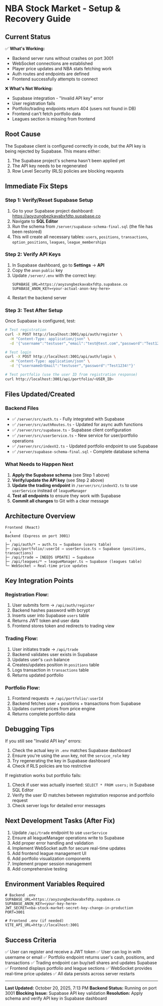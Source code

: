 # NBA Stock Market - Setup & Recovery Guide

## Current Status

✅ **What's Working:**
- Backend server runs without crashes on port 3001
- WebSocket connections are established  
- Player price updates and NBA stats fetching work
- Auth routes and endpoints are defined
- Frontend successfully attempts to connect

❌ **What's Not Working:**
- Supabase integration - "Invalid API key" error
- User registration fails
- Portfolio/trading endpoints return 404 (users not found in DB)
- Frontend can't fetch portfolio data
- Leagues section is missing from frontend

## Root Cause

The Supabase client is configured correctly in code, but the API key is being rejected by Supabase. This means either:
1. The Supabase project's schema hasn't been applied yet
2. The API key needs to be regenerated
3. Row Level Security (RLS) policies are blocking requests

## Immediate Fix Steps

### Step 1: Verify/Reset Supabase Setup

1. Go to your Supabase project dashboard: https://aoyzungbezkavabxfdtp.supabase.co
2. Navigate to **SQL Editor**
3. Run the schema from `/server/supabase-schema-final.sql` (the file has been restored)
4. This will create all necessary tables: `users`, `positions`, `transactions`, `option_positions`, `leagues`, `league_memberships`

### Step 2: Verify API Keys

1. In Supabase dashboard, go to **Settings** → **API**
2. Copy the `anon` `public` key
3. Update `/server/.env` with the correct key:
   ```
   SUPABASE_URL=https://aoyzungbezkavabxfdtp.supabase.co
   SUPABASE_ANON_KEY=<your-actual-anon-key-here>
   ```
4. Restart the backend server

### Step 3: Test After Setup

Once Supabase is configured, test:

```bash
# Test registration
curl -X POST http://localhost:3001/api/auth/register \
  -H "Content-Type: application/json" \
  -d '{"username":"testuser","email":"test@test.com","password":"Test1234!"}'

# Test login
curl -X POST http://localhost:3001/api/auth/login \
  -H "Content-Type: application/json" \
  -d '{"usernameOrEmail":"testuser","password":"Test1234!"}'

# Test portfolio (use the user ID from registration response)
curl http://localhost:3001/api/portfolio/<USER_ID>
```

## Files Updated/Created

### Backend Files
- ✅ `/server/src/auth.ts` - Fully integrated with Supabase
- ✅ `/server/src/authRoutes.ts` - Updated for async auth functions
- ✅ `/server/src/supabase.ts` - Supabase client configuration
- ✅ `/server/src/userService.ts` - New service for user/portfolio operations
- ✅ `/server/src/indexV2.ts` - Updated portfolio endpoint to use Supabase
- ✅ `/server/supabase-schema-final.sql` - Complete database schema

### What Needs to Happen Next

1. **Apply the Supabase schema** (see Step 1 above)
2. **Verify/update the API key** (see Step 2 above)
3. **Update the trading endpoint** in `/server/src/indexV2.ts` to use `userService` instead of `leagueManager`
4. **Test all endpoints** to ensure they work with Supabase
5. **Commit all changes** to Git with a clear message

## Architecture Overview

```
Frontend (React) 
  ↓
Backend (Express on port 3001)
  ↓
├─ /api/auth/* → auth.ts → Supabase (users table)
├─ /api/portfolio/:userId → userService.ts → Supabase (positions, transactions)
├─ /api/trade → [NEEDS UPDATE] → Supabase
├─ /api/leagues/* → leagueManager.ts → Supabase (leagues table)
└─ WebSocket → Real-time price updates
```

## Key Integration Points

### Registration Flow:
1. User submits form → `/api/auth/register`
2. Backend hashes password with bcrypt
3. Inserts user into Supabase `users` table
4. Returns JWT token and user data
5. Frontend stores token and redirects to trading view

### Trading Flow:
1. User initiates trade → `/api/trade`
2. Backend validates user exists in Supabase
3. Updates user's `cash` balance
4. Creates/updates position in `positions` table
5. Logs transaction in `transactions` table
6. Returns updated portfolio

### Portfolio Flow:
1. Frontend requests → `/api/portfolio/:userId`
2. Backend fetches user + positions + transactions from Supabase
3. Updates current prices from price engine
4. Returns complete portfolio data

## Debugging Tips

If you still see "Invalid API key" errors:
1. Check the actual key in `.env` matches Supabase dashboard
2. Ensure you're using the `anon` key, not the `service_role` key
3. Try regenerating the key in Supabase dashboard
4. Check if RLS policies are too restrictive

If registration works but portfolio fails:
1. Check if user was actually inserted: `SELECT * FROM users;` in Supabase SQL Editor
2. Verify the user ID matches between registration response and portfolio request
3. Check server logs for detailed error messages

## Next Development Tasks (After Fix)

1. Update `/api/trade` endpoint to use `userService`
2. Ensure all leagueManager operations write to Supabase
3. Add proper error handling and validation
4. Implement WebSocket auth for secure real-time updates
5. Add frontend league management UI
6. Add portfolio visualization components
7. Implement proper session management
8. Add comprehensive testing

## Environment Variables Required

```env
# Backend .env
SUPABASE_URL=https://aoyzungbezkavabxfdtp.supabase.co
SUPABASE_ANON_KEY=<your-key-here>
JWT_SECRET=nba-stock-market-secret-key-change-in-production
PORT=3001

# Frontend .env (if needed)
VITE_API_URL=http://localhost:3001
```

## Success Criteria

✅ User can register and receive a JWT token
✅ User can log in with username or email
✅ Portfolio endpoint returns user's cash, positions, and transactions
✅ Trading endpoint can buy/sell shares and updates Supabase
✅ Frontend displays portfolio and league sections
✅ WebSocket provides real-time price updates
✅ All data persists across server restarts

---

**Last Updated:** October 20, 2025, 7:13 PM
**Backend Status:** Running on port 3001
**Blocking Issue:** Supabase API key validation
**Resolution:** Apply schema and verify API key in Supabase dashboard
